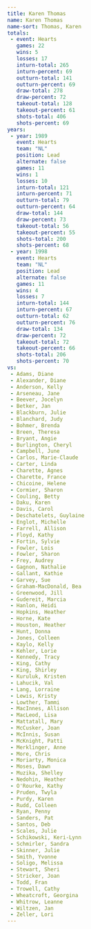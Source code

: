```yaml
---
title: Karen Thomas
name: Karen Thomas
name-sort: Thomas, Karen
totals:
 - event: Hearts
   games: 22
   wins: 5
   losses: 17
   inturn-total: 265
   inturn-percent: 69
   outturn-total: 141
   outturn-percent: 69
   draw-total: 278
   draw-percent: 72
   takeout-total: 128
   takeout-percent: 61
   shots-total: 406
   shots-percent: 69
years:
 - year: 1989
   event: Hearts
   team: "NL"
   position: Lead
   alternate: false
   games: 11
   wins: 1
   losses: 10
   inturn-total: 121
   inturn-percent: 71
   outturn-total: 79
   outturn-percent: 64
   draw-total: 144
   draw-percent: 73
   takeout-total: 56
   takeout-percent: 55
   shots-total: 200
   shots-percent: 68
 - year: 1998
   event: Hearts
   team: "NL"
   position: Lead
   alternate: false
   games: 11
   wins: 4
   losses: 7
   inturn-total: 144
   inturn-percent: 67
   outturn-total: 62
   outturn-percent: 76
   draw-total: 134
   draw-percent: 72
   takeout-total: 72
   takeout-percent: 66
   shots-total: 206
   shots-percent: 70
vs:
 - Adams, Diane
 - Alexander, Diane
 - Anderson, Kelly
 - Arseneau, Jane
 - Beever, Jocelyn
 - Betker, Jan
 - Blackburn, Julie
 - Blanchard, Judy
 - Bohmer, Brenda
 - Breen, Theresa
 - Bryant, Angie
 - Burlington, Cheryl
 - Campbell, June
 - Carlos, Marie-Claude
 - Carter, Linda
 - Charette, Agnes
 - Charette, France
 - Chicoine, Helene
 - Cormier, Sharon
 - Couling, Betty
 - Daku, Karen
 - Davis, Carol
 - Deschatelets, Guylaine
 - Englot, Michelle
 - Farrell, Allison
 - Floyd, Kathy
 - Fortin, Sylvie
 - Fowler, Lois
 - Fowler, Sharon
 - Frey, Audrey
 - Gagnon, Nathalie
 - Gallant, Kathie
 - Garvey, Sue
 - Graham-MacDonald, Bea
 - Greenwood, Jill
 - Gudereit, Marcia
 - Hanlon, Heidi
 - Hopkins, Heather
 - Horne, Kate
 - Houston, Heather
 - Hunt, Donna
 - Jones, Colleen
 - Kaylo, Kelly
 - Kehler, Lorie
 - Kennedy, Tracy
 - King, Cathy
 - King, Shirley
 - Kuruluk, Kristen
 - Lahucik, Val
 - Lang, Lorraine
 - Lewis, Kristy
 - Lowther, Tammi
 - MacInnes, Allison
 - MacLeod, Lisa
 - Mattatall, Mary
 - McCusker, Joan
 - McInnis, Susan
 - McKnight, Patti
 - Merklinger, Anne
 - More, Chris
 - Moriarty, Monica
 - Moses, Dawn
 - Muzika, Shelley
 - Nedohin, Heather
 - O'Rourke, Kathy
 - Pruden, Twyla
 - Purdy, Karen
 - Rudd, Colleen
 - Ryan, Penny
 - Sanders, Pat
 - Santos, Deb
 - Scales, Julie
 - Schikowski, Keri-Lynn
 - Schmirler, Sandra
 - Skinner, Julie
 - Smith, Yvonne
 - Soligo, Melissa
 - Stewart, Sheri
 - Stricker, Joan
 - Todd, Fran
 - Trowell, Cathy
 - Wheatcroft, Georgina
 - Whitrow, Leanne
 - Wiltzen, Jan
 - Zeller, Lori
---
```

